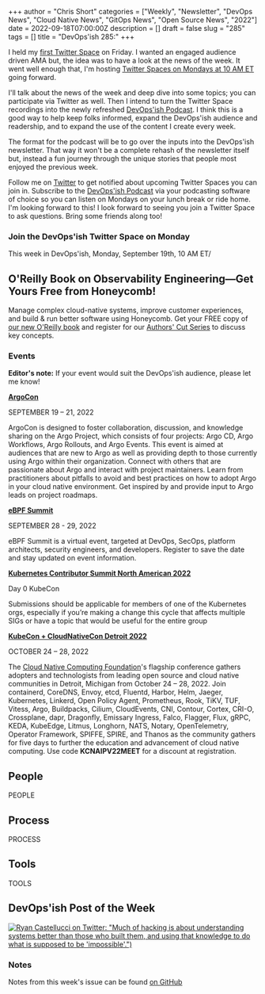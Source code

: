 +++
author = "Chris Short"
categories = ["Weekly", "Newsletter", "DevOps News", "Cloud Native News", "GitOps News", "Open Source News", "2022"]
date = 2022-09-18T07:00:00Z
description = []
draft = false
slug = "285"
tags = []
title = "DevOps'ish 285:"
+++

I held my [first Twitter Space](https://twitter.com/i/spaces/1lDxLndplWvGm) on Friday. I wanted an engaged audience driven AMA but, the idea was to have a look at the news of the week. It went well enough that, I'm hosting [Twitter Spaces on Mondays at 10 AM ET](https://twitter.com/i/spaces/1YqGoANpZQjxv) going forward.

I'll talk about the news of the week and deep dive into some topics; you can participate via Twitter as well. Then I intend to turn the Twitter Space recordings into the newly refreshed [DevOps'ish Podcast](https://anchor.fm/devopsish). I think this is a good way to help keep folks informed, expand the DevOps'ish audience and readership, and to expand the use of the content I create every week.

The format for the podcast will be to go over the inputs into the DevOps'ish newsletter. That way it won't be a complete rehash of the newsletter itself but, instead a fun journey through the unique stories that people most enjoyed the previous week.

Follow me on [Twitter](https://twitter.com/ChrisShort) to get notified about upcoming Twitter Spaces you can join in. Subscribe to the [DevOps'ish Podcast](https://anchor.fm/devopsish) via your podcasting software of choice so you can listen on Mondays on your lunch break or ride home. I'm looking forward to this! I look forward to seeing you join a Twitter Space to ask questions. Bring some friends along too!

### Join the DevOps'ish Twitter Space on Monday

This week in DevOps'ish, Monday, September 19th, 10 AM ET/

## O'Reilly Book on Observability Engineering—Get Yours Free from Honeycomb!

Manage complex cloud-native systems, improve customer experiences, and build & run better software using Honeycomb. Get your FREE copy of [our new O'Reilly book](https://info.honeycomb.io/observability-engineering-oreilly-book-2022?utm_source=devopsish&utm_medium=newsletter&utm_campaign=oreilly_book_observability_engineering_2022&utm_id=oreillybook2022&utm_content=2113) and register for our [Authors' Cut Series](https://www.honeycomb.io/oreilly-observability-engineering/?utm_source=devopsish&utm_medium=newsletter&utm_campaign=oreilly_authors_cut_series_2022&utm_id=oreillyauthorscut&utm_content=2112) to discuss key concepts.

### Events

**Editor's note:** If your event would suit the DevOps'ish audience, please let me know!

[**ArgoCon**](https://events.linuxfoundation.org/argocon/?utm_source=devopsish)

SEPTEMBER 19 – 21, 2022

ArgoCon is designed to foster collaboration, discussion, and knowledge sharing on the Argo Project, which consists of four projects: Argo CD, Argo Workflows, Argo Rollouts, and Argo Events. This event is aimed at audiences that are new to Argo as well as providing depth to those currently using Argo within their organization. Connect with others that are passionate about Argo and interact with project maintainers. Learn from practitioners about pitfalls to avoid and best practices on how to adopt Argo in your cloud native environment. Get inspired by and provide input to Argo leads on project roadmaps.

[**eBPF Summit**](https://ebpf.io/summit-2022/?utm_source=devopsish)

SEPTEMBER 28 - 29, 2022

eBPF Summit is a virtual event, targeted at DevOps, SecOps, platform architects, security engineers, and developers. Register to save the date and stay updated on event information.

[**Kubernetes Contributor Summit North American 2022**](https://www.kubernetes.dev/events/2022/kcsna/cfp/)

Day 0 KubeCon

Submissions should be applicable for members of one of the Kubernetes orgs, especially if you’re making a change this cycle that affects multiple SIGs or have a topic that would be useful for the entire group

[**KubeCon + CloudNativeCon Detroit 2022**](https://events.linuxfoundation.org/kubecon-cloudnativecon-north-america/?utm_source=devopsish)  

OCTOBER 24 – 28, 2022

The [Cloud Native Computing Foundation](http://cncf.io/)'s flagship conference gathers adopters and technologists from leading open source and cloud native communities in Detroit, Michigan from October 24 – 28, 2022. Join containerd, CoreDNS, Envoy, etcd, Fluentd, Harbor, Helm, Jaeger, Kubernetes, Linkerd, Open Policy Agent, Prometheus, Rook, TiKV, TUF, Vitess, Argo, Buildpacks, Cilium, CloudEvents, CNI, Contour, Cortex, CRI-O, Crossplane, dapr, Dragonfly, Emissary Ingress, Falco, Flagger, Flux, gRPC, KEDA, KubeEdge, Litmus, Longhorn, NATS, Notary, OpenTelemetry, Operator Framework, SPIFFE, SPIRE, and Thanos as the community gathers for five days to further the education and advancement of cloud native computing. Use code **KCNAIPV22MEET** for a discount at registration.

## People

PEOPLE

## Process

PROCESS

## Tools

TOOLS

## DevOps'ish Post of the Week

[![Ryan Castellucci on Twitter: "Much of hacking is about understanding systems better than those who built them, and using that knowledge to do what is supposed to be 'impossible'.")](https://shortcdn.com/devopsish/285-devopsish-post-of-the-week.webp)](https://twitter.com/ryancdotorg/status/1025899351262941184?utm_source=devopsish)

### Notes

Notes from this week's issue can be found [on GitHub](https://github.com/chris-short/devopsish.com/blob/main/content/post/285/notes.md?utm_source=devopsish)
